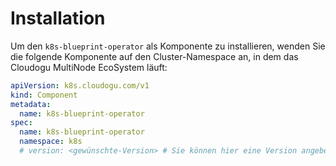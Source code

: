 # Installation

Um den `k8s-blueprint-operator` als Komponente zu installieren,
wenden Sie die folgende Komponente auf den Cluster-Namespace an,
in dem das Cloudogu MultiNode EcoSystem läuft:

```yaml
apiVersion: k8s.cloudogu.com/v1
kind: Component
metadata:
  name: k8s-blueprint-operator
spec:
  name: k8s-blueprint-operator
  namespace: k8s
  # version: <gewünschte-Version> # Sie können hier eine Version angeben, ansonsten wird die neueste verwendet.
```
